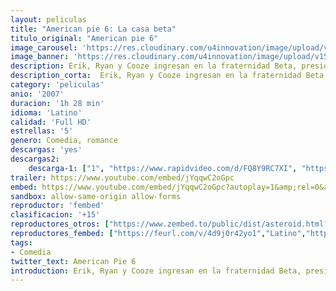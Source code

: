 ```yaml
---
layout: peliculas
title: "American pie 6: La casa beta"
titulo_original: "American pie 6"
image_carousel: 'https://res.cloudinary.com/u4innovation/image/upload/v1559522834/pie6-poster-min_porgw8.jpg'
image_banner: 'https://res.cloudinary.com/u4innovation/image/upload/v1559522837/pie6-banner-min_xtuomh.jpg'
description: Erik, Ryan y Cooze ingresan en la fraternidad Beta, presidida por el legendario Dwight Stifler. Sin embargo, los problemas no tardan en llegar cuando una hermandad de chiflados amenaza con poner fin a las fiestas y el estilo de vida de libertinaje.
description_corta:  Erik, Ryan y Cooze ingresan en la fraternidad Beta, presidida por el legendario Dwight Stifler. Sin embargo, los problemas no tardan en llegar cuando una hermandad de chiflados amenaza con poner fin a las fiestas y el estilo de vida de libertinaje.
category: 'peliculas'
anio: '2007'
duracion: '1h 28 min'
idioma: 'Latino'
calidad: 'Full HD'
estrellas: '5'
genero: Comedia, romance
descargas: 'yes'
descargas2:
    descarga-1: ["1", "https://www.rapidvideo.com/d/FQ8Y9RC7XI", "https://www.google.com/s2/favicons?domain=openload.co","OpenLoad","https://res.cloudinary.com/imbriitneysam/image/upload/v1541473684/mexico.png", "Latino", "Full HD"]
trailer: https://www.youtube.com/embed/jYqqwC2oGpc
embed: https://www.youtube.com/embed/jYqqwC2oGpc?autoplay=1&amp;rel=0&amp;hd=1&border=0&wmode=opaque&enablejsapi=1&modestbranding=1&controls=1&showinfo=0
sandbox: allow-same-origin allow-forms
reproductor: 'fembed'
clasificacion: '+15'
reproductores_otros: ["https://www.zembed.to/public/dist/asteroid.html?id=fd30427fddb50eec675510a501df4faa&title=American%20Pie%206:%20Beta%20House","Latino","https://mstream.website/8t6pg8spx8b8","Latino"]
reproductores_fembed: ["https://feurl.com/v/4d9j0r42yo1","Latino","https://feurl.com/v/z7jeqhjeq2w6qx4","Latino"]
tags:
- Comedia
twitter_text: American Pie 6
introduction: Erik, Ryan y Cooze ingresan en la fraternidad Beta, presidida por el legendario Dwight Stifler. Sin embargo, los problemas no tardan en llegar cuando una hermandad de chiflados amenaza con poner fin a las fiestas y el estilo de vida de libertinaje.
---
```












